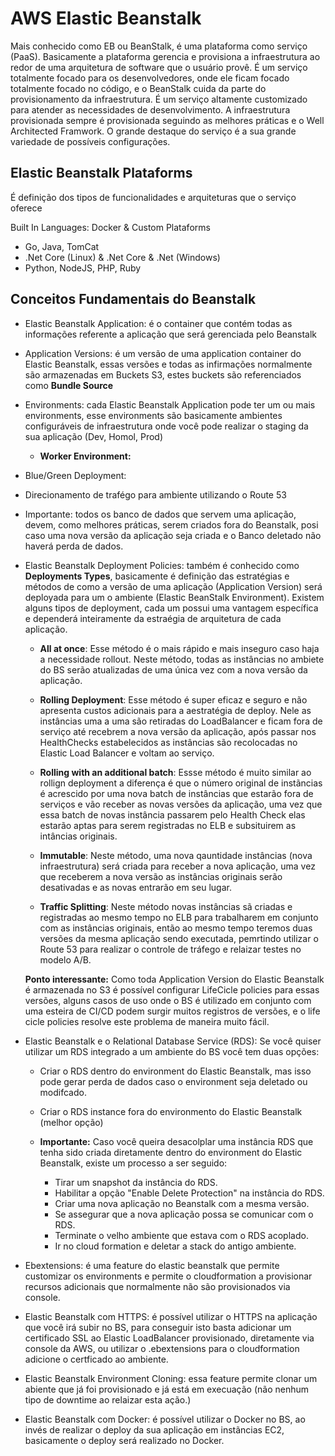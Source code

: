 # AWS Elastic Beanstalk

Mais conhecido como EB ou BeanStalk, é uma plataforma como serviço (PaaS). Basicamente a plataforma gerencia e provisiona a infraestrutura ao redor de uma arquitetura de software que o usuário provê. É um serviço totalmente focado para os desenvolvedores, onde ele ficam focado totalmente focado no código, e o BeanStalk cuida da parte do provisionamento da infraestrutura. É um serviço altamente customizado para atender as necessidades de desenvolvimento. A infraestrutura provisionada sempre é provisionada seguindo as melhores práticas e o Well Architected Framwork. O grande destaque do serviço é a sua grande variedade de possíveis configurações.

## Elastic Beanstalk Plataforms

É definição dos tipos de funcionalidades e arquiteturas que o serviço oferece

Built In  Languages: Docker & Custom Plataforms

 - Go, Java, TomCat
 - .Net Core (Linux) & .Net Core & .Net (Windows)
 - Python, NodeJS, PHP, Ruby

 ## Conceitos Fundamentais do Beanstalk

 - Elastic Beanstalk Application: é o container que contém todas as informações referente a aplicação que será gerenciada pelo Beanstalk

 - Application Versions: é um versão de uma application container do Elastic Beanstalk, essas versões e todas as infirmações normalmente são armazenadas em Buckets S3, estes buckets são referenciados como <b>Bundle Source</b>

 - Environments: cada Elastic Beanstalk Application pode ter um ou mais environments, esse environments são basicamente ambientes configuráveis de infraestrutura onde você pode realizar o staging da sua aplicação (Dev, Homol, Prod)

    - <b>Worker Environment:</b>

 - Blue/Green Deployment: 

 - Direcionamento de trafégo para ambiente utilizando o Route 53

 - Importante: todos os banco de dados que servem uma aplicação, devem, como melhores práticas, serem criados fora do Beanstalk, posi caso uma nova versão da aplicação seja criada e o Banco deletado não haverá perda de dados.

- Elastic Beanstalk Deployment Policies: também é conhecido como <b>Deployments Types</b>, basicamente é definição das estratégias e métodos de como a versão de uma aplicação (Application Version) será deployada para um o ambiente (Elastic BeanStalk Environment). Existem alguns tipos de deployment, cada um possui uma vantagem específica e dependerá inteiramente da estraégia de arquitetura de cada aplicação.

   - <b>All at once</b>: Esse método é o mais rápido e mais inseguro caso haja a necessidade rollout. Neste método, todas as instâncias no ambiete do BS serão atualizadas de uma única vez com a nova versão da aplicação.

   - <b>Rolling Deployment</b>: Esse método é super eficaz e seguro e não apresenta custos adicionais para a aestratégia de deploy. Nele as instâncias uma a uma são retiradas do LoadBalancer e ficam fora de serviço até recebrem a nova versão da aplicação, após passar nos HealthChecks estabelecidos as instâncias são recolocadas no Elastic Load Balancer e voltam ao serviço.

   - <b>Rolling with an additional batch</b>: Essse método é muito similar ao rollign deployment a diferença é que o número original de instãncias é acrescido por uma nova batch de instâncias que estarão fora de serviços e vão receber as novas versões da aplicação, uma vez que essa batch de novas instância passarem pelo Health Check elas estarão aptas para serem registradas no ELB e subsituirem  as intâncias originais.

   - <b>Immutable</b>: Neste método, uma nova qauntidade instâncias (nova infraestrutura) será criada para receber a nova aplicação, uma vez que receberem a nova versão as instâncias originais serão desativadas e as novas entrarão em seu lugar.

   - <b>Traffic Splitting</b>: Neste método novas instâncias sã criadas e registradas ao mesmo tempo no ELB para trabalharem em conjunto com as instâncias originais, então ao mesmo tempo teremos duas versões da mesma aplicação sendo executada, pemrtindo utilizar o Route 53 para realizar o controle de tráfego e relaizar testes no modelo A/B.

   <b>Ponto interessante:</b> Como toda Application Version do Elastic Beanstalk é armazenada no S3 é possível configurar LifeCicle policies para essas versões, alguns casos de uso onde o BS é utilizado em conjunto com uma esteira de CI/CD podem surgir muitos registros de versões, e o life cicle policies resolve este problema de maneira muito fácil.

- Elastic Beanstalk e o Relational Database Service (RDS): Se você quiser utilizar um RDS integrado a um ambiente do BS você tem duas opções:

   - Criar o RDS dentro do environment do Elastic Beanstalk, mas isso pode gerar perda de dados caso o environment seja deletado ou modifcado.

   - Criar o RDS instance fora do environmento do Elastic Beanstalk (melhor opção)

   - <b>Importante:</b> Caso você queira desacolplar uma instância RDS que tenha sido criada diretamente dentro do environment do Elastic Beanstalk, existe um processo a ser seguido:

      - Tirar um snapshot da instância do RDS.
      - Habilitar a opção "Enable Delete Protection" na instância do RDS.
      - Criar uma nova aplicação no Beanstalk com a mesma versão.
      - Se assegurar que a nova aplicação possa se comunicar com o RDS.
      - Terminate o velho ambiente que estava com o RDS acoplado.
      - Ir no cloud formation e deletar a stack do antigo ambiente.


- Ebextensions: é uma feature do elastic beanstalk que permite customizar os environments e permite o cloudformation a provisionar recursos adicionais que normalmente não são provisionados via console.

- Elastic Beanstalk com HTTPS: é possível utilizar o HTTPS na aplicação que você irá subir no BS, para conseguir isto basta adicionar um certificado SSL ao Elastic LoadBalancer provisionado, diretamente via console da AWS, ou utilizar o .ebextensions para o cloudformation adicione o certficado ao ambiente.

- Elastic Beanstalk Environment Cloning: essa feature permite clonar um abiente que já foi provisionado e já está em execuação (não nenhum tipo de downtime ao relaizar esta ação.)

- Elastic Beanstalk com Docker: é possível utilizar o Docker no BS, ao invés de realizar o deploy da sua aplicação em instãncias EC2, basicamente o deploy será realizado no Docker.